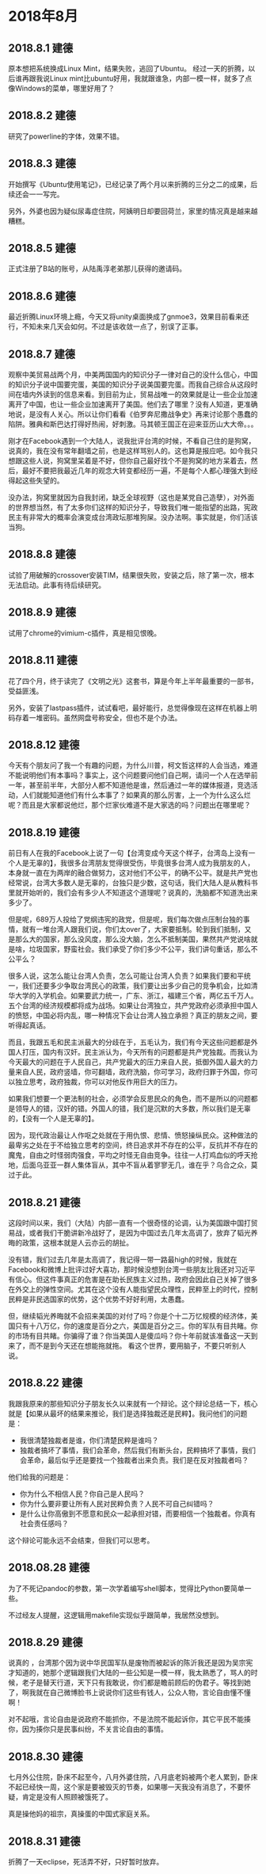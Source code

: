 # 2018年8月

## 2018.8.1 建德

原本想把系统换成Linux Mint，结果失败，逃回了Ubuntu。 经过一天的折腾，以后谁再跟我说Linux mint比ubuntu好用，我就跟谁急，内部一模一样，就多了点像Windows的菜单，哪里好用了？ 

## 2018.8.2 建德

研究了powerline的字体，效果不错。

## 2018.8.3 建德

开始撰写《Ubuntu使用笔记》，已经记录了两个月以来折腾的三分之二的成果，后续还会一一写完。

另外，外婆也因为疑似尿毒症住院，阿姨明日却要回荷兰，家里的情况真是越来越糟糕。

## 2018.8.5 建德

正式注册了B站的账号，从陆禹淳老弟那儿获得的邀请码。

## 2018.8.6 建德

最近折腾Linux环境上瘾，今天又将unity桌面换成了gnmoe3，效果目前看来还行，不知未来几天会如何。不过是该收敛一点了，别误了正事。

## 2018.8.7 建德

观察中美贸易战两个月，中美两国国内的知识分子一律对自己的没什么信心，中国的知识分子说中国要完蛋，美国的知识分子说美国要完蛋。而我自己综合从这段时间在墙内外读到的信息来看。到目前为止，贸易战唯一的效果就是让一些企业加速离开了中国，也让一些企业加速离开了美国。他们去了哪里？没有人知道，更准确地说，是没有人关心。所以让你们看看《伯罗奔尼撒战争史》再来讨论那个愚蠢的陷阱。雅典和斯巴达打得好热闹，好刺激。马其顿王国正在迎来亚历山大大帝。。。

刚才在Facebook遇到一个大陆人，说我批评台湾的时候，不看自己住的是狗窝，说真的，我在没有常年翻墙之前，也是这样骂别人的。这也算是报应吧。如今我只想跟这些人说，狗窝里呆着是不好，但你自己最好找个不是狗窝的地方呆着去，然后，最好不要把我最近几年的观念大转变都经历一遍，不是每个人都心理强大到经得起这些失望的。

没办法，狗窝里就因为自我封闭，缺乏全球视野（这也是某党自己造孽），对外面的世界想当然，有了太多你们这样的知识分子，导致我们唯一能指望的出路，宪政民主有非常大的概率会演变成台湾政坛那堆狗屎。没办法啊。事实就是，你们活该当狗。

## 2018.8.8 建德

试验了用破解的crossover安装TIM，结果很失败，安装之后，除了第一次，根本无法启动。此事有待后续研究。

## 2018.8.9 建德

试用了chrome的vimium-c插件，真是相见恨晚。

## 2018.8.11 建德

花了四个月，终于读完了《文明之光》这套书，算是今年上半年最重要的一部书，受益匪浅。

另外，安装了lastpass插件，试试看吧，最好能行，总觉得像现在这样在机器上明码存着一堆密码。虽然网盘号称安全，但也不是个办法。

## 2018.8.12 建德

今天有个朋友问了我一个有趣的问题，为什么川普，柯文哲这样的人会当选，难道不能说明他们有本事吗？事实上，这个问题要问他们自己啊，请问一个人在选举前一年，甚至前半年，大部分人都不知道他是谁，然后通过一年的媒体报道，竞选活动，人们就能知道他们有什么本事了？如果真的那么厉害，上一个为什么这么烂呢？而且是大家都说他烂，那个烂家伙难道不是大家选的吗？问题出在哪里呢？

## 2018.8.19 建德

前日有人在我的Facebook上说了一句【台湾变成今天这个样子，台湾岛上没有一个人是无辜的】，我很多台湾朋友觉得很受伤，毕竟很多台湾人成为我朋友的人，本身就一直在为两岸的融合做努力，这对他们不公平，的确不公平。就是共产党也经常说，台湾大多数人是无辜的，台独只是少数，这句话，我们大陆人是从教科书里就开始听的，我们会有多少人不知道这个道理呢？说真的，洗脑都不知道洗出来多少了。

但是呢，689万人投给了党纲违宪的政党，但是呢，我们每次做点压制台独的事情，就有一堆台湾人跟我们说，你们太over了，大家要抵制。轮到我们抵制，又是那么大的国家，那么没风度，那么没大脑，怎么不抵制美国，果然共产党说啥就是啥，垃圾国家，野蛮社会。我们承受了你们多少不公平，我们讲句重话，那么不公平么？

很多人说，这怎么能让台湾人负责，怎么可能让台湾人负责？如果我们要和平统一，我们还要多少争取台湾民心的政策，我们要让出多少自己的竞争机会，比如清华大学的入学机会。如果要武力统一，广东、浙江，福建三个省，两亿五千万人。五个台湾的经济规模都将成为战场。如果让台湾独立，共产党政府必须承担中国人的愤怒，中国必将内乱，哪一种情况下会让台湾人独立承担？真正的朋友之间，要听得起真话。

而且，我跟五毛和民主派最大的分歧在于，五毛认为，我们有今天这些问题都是外国人打压，国内有汉奸。民主派认为，今天所有的问题都是共产党独裁。而我认为今天最大的问题在于人民自己，共产党最大的压力来自人民，抵御外国人最大的力量来自人民，政府竖墙，你可翻墙，政府洗脑，你可学习，政府归罪于外国，你可以独立思考，政府独裁，你可以对他反作用巨大的压力。

如果我们想要一个更法制的社会，必须学会反思民众的角色，而不是所以的问题都是领导人的错，汉奸的错。外国人的错，我们是沉默的大多数，所以我们是无辜的，【没有一个人是无辜的】。

因为，现代政治最让人作呕之处就在于用仇恨、悲情、愤怒操纵民众。这种做法的最卑劣之处在于不给独立思考的空间，终日追求并不存在的公平，反抗并不存在的魔鬼，自由之时怪弱肉强食，平均之时怪无自由竞争。往往一人打鸡血似的呼天抢地，后面乌亚亚一群人集体盲从，其中不盲从着寥寥无几，谁在乎？乌合之众，莫过于此。

## 2018.8.21 建德

这段时间以来，我们（大陆）内部一直有一个很奇怪的论调，认为美国跟中国打贸易战，或者我们干脆讲新冷战好了，是因为中国过去几年太高调了，放弃了韬光养晦的政策，这根本就是人云亦云的胡扯。

没有错，我们过去几年是太高调了，我记得一带一路最high的时候，我就在Facebook和微博上批评过好大喜功，那时候没想到台湾一些朋友比我还对习近平有信心。但这件事真正的危害是在助长民族主义过热，政府会因此自己关掉了很多在外交上的弹性空间。尤其在这个没有人能指望民众理性，民粹至上的时代，控制民粹是非民选国家的优势，这个优势不好好利用，太愚蠢。

但，继续韬光养晦就不会招来美国的对付了吗？你是个十二万忆规模的经济体，美国只有十八万亿，你的速度是百分之六，美国是百分之三。你的军队有目共睹。你的市场有目共睹。你骗得了谁？你当美国人是傻瓜吗？你十年前就该准备这一天到来了，而不是到今天还在想能拖就拖。
看这个世界，要用脑子，不要只听别人说。

## 2018.8.22 建德

我跟我原来的那些知识分子朋友长久以来就有一个辩论。这个辩论总结一下，核心就是【如果从最坏的结果来推论，我们是选择独裁还是民粹】。我问他们的问题是：

* 我很清楚独裁者是谁，你们清楚民粹是谁吗？
* 独裁者搞坏了事情，我们会革命，然后我们有断头台，民粹搞坏了事情，我们会革命，最后似乎还是要找一个独裁者出来负责。我们是在反对独裁者吗？

他们给我的问题是：

* 你为什么不相信人民？你自己是人民吗？
* 你为什么要非要让所有人民对民粹负责？人民不可自己纠错吗？
* 是什么让你高傲到不愿意和民众一起承担对错，而要相信一个独裁者。你真有社会责任感吗？

这个辩论可能永远不会结束，但我们可以思考。

## 2018.08.28 建德

为了不死记pandoc的参数，第一次学着编写shell脚本，觉得比Python要简单一些。

不过经友人提醒，这逻辑用makefile实现似乎跟简单，我居然没想到。

## 2018.8.29 建德

说真的 ，台湾那个因为说中华民国军队是废物而被起诉的陈沂我还是因为吴宗宪才知道的，她那个逻辑跟我们大陆的一些公知是一模一样，我太熟悉了，骂人的时候，老子是替天行道，天下只有我敢说，你们都是瞻前顾后的伪君子。等找到她了，啊我就在自己微博脸书上说说你们这些有钱人，公众人物，言论自由懂不懂啊！

对不起哦，言论自由是说政府不能抓你，不是法院不能起诉你，其它平民不能揍你，因为揍你只是民事纠纷，不关言论自由的事情。

## 2018.8.30 建德

七月外公住院，卧床不起至今，八月外婆住院，八月底老妈被两个老人累到，卧床不起已经快一周，这个家是要被毁灭的节奏，如果哪一天我没有消息了，不要怀疑，肯定是没有人照顾被饿死了。

真是操他妈的祖宗，真操蛋的中国式家庭关系。

## 2018.8.31 建德

折腾了一天eclipse，死活弄不好，只好暂时放弃。
